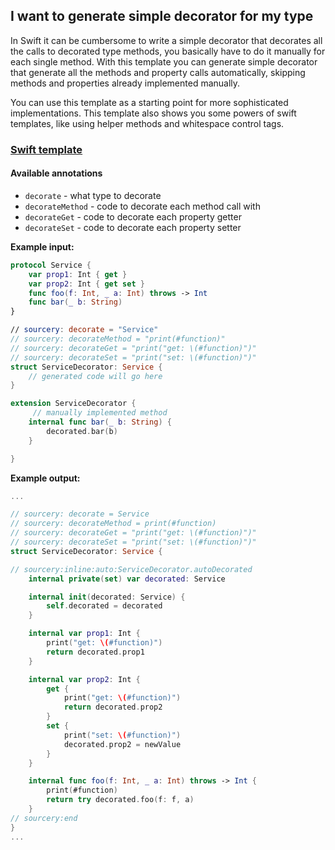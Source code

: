 ## I want to generate simple decorator for my type

In Swift it can be cumbersome to write a simple decorator that decorates all the calls to decorated type methods, you basically have to do it manually for each single method. With this template you can generate simple decorator that generate all the methods and property calls automatically, skipping methods and properties already implemented manually.

You can use this template as a starting point for more sophisticated implementations. This template also shows you some powers of swift templates, like using helper methods and whitespace control tags.

### [Swift template](https://github.com/krzysztofzablocki/Sourcery/blob/master/Templates/Templates/Decorator.swifttemplate)

#### Available annotations

- `decorate` - what type to decorate
- `decorateMethod` - code to decorate each method call with
- `decorateGet` - code to decorate each property getter
- `decorateSet` - code to decorate each property setter

**Example input:**

```swift
protocol Service {
    var prop1: Int { get }
    var prop2: Int { get set }
    func foo(f: Int, _ a: Int) throws -> Int
    func bar(_ b: String)
}

// sourcery: decorate = "Service"
// sourcery: decorateMethod = "print(#function)"
// sourcery: decorateGet = "print("get: \(#function)")"
// sourcery: decorateSet = "print("set: \(#function)")"
struct ServiceDecorator: Service {
	// generated code will go here
}

extension ServiceDecorator {
	 // manually implemented method
    internal func bar(_ b: String) {
        decorated.bar(b)
    }

}

```

**Example output:**

```swift
...

// sourcery: decorate = Service
// sourcery: decorateMethod = print(#function)
// sourcery: decorateGet = "print("get: \(#function)")"
// sourcery: decorateSet = "print("set: \(#function)")"
struct ServiceDecorator: Service {

// sourcery:inline:auto:ServiceDecorator.autoDecorated
    internal private(set) var decorated: Service

    internal init(decorated: Service) {
        self.decorated = decorated
    }

    internal var prop1: Int {
        print("get: \(#function)")
        return decorated.prop1
    }

    internal var prop2: Int {
        get {
            print("get: \(#function)")
            return decorated.prop2
        }
        set {
            print("set: \(#function)")
            decorated.prop2 = newValue
        }
    }

    internal func foo(f: Int, _ a: Int) throws -> Int {
        print(#function)
        return try decorated.foo(f: f, a)
    }
// sourcery:end
}
...
```
